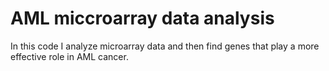 # AML miccroarray data analysis

In this code I analyze microarray data and then find genes that play a more effective role in AML cancer.
